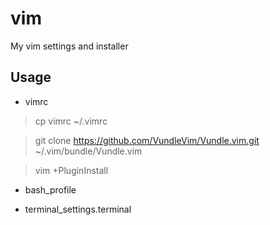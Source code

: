 # vim
My vim settings and installer

## Usage

- vimrc

 > cp vimrc ~/.vimrc

 > git clone https://github.com/VundleVim/Vundle.vim.git ~/.vim/bundle/Vundle.vim

 > vim +PluginInstall

- bash_profile

- terminal_settings.terminal
